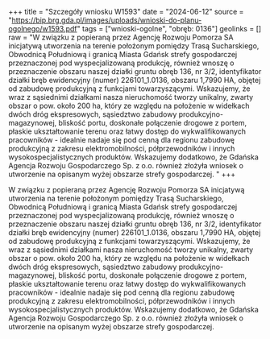 +++
title = "Szczegóły wniosku W1593"
date = "2024-06-12"
source = "https://bip.brg.gda.pl/images/uploads/wnioski-do-planu-ogolnego/w1593.pdf"
tags = ["wnioski-ogolne", "obręb: 0136"]
geolinks = []
raw = "W związku z popieraną przez Agencję Rozwoju Pomorza SA inicjatywą utworzenia na terenie położonym pomiędzy Trasą Sucharskiego, Obwodnicą Południową i granicą Miasta Gdańsk strefy gospodarczej przeznaczonej pod wyspecjalizowaną produkcję, również wnoszę o przeznaczenie obszaru naszej działki gruntu obręb 136, nr 3/2, identyfikator działki bręb ewidencyjny (numer) 226101_1.0136, obszaru 1,7990 HA, objętej od zabudowę produkcyjną z funkcjami towarzyszącymi. Wskazujemy, że wraz z sąsiednimi działkami nasza nieruchomość tworzy unikalny, zwarty obszar o pow. około 200 ha, który ze względu na położenie w widełkach dwóch dróg ekspresowych, sąsiedztwo zabudowy produkcyjno- magazynowej, bliskość portu, doskonałe połączenie drogowe z portem, płaskie ukształtowanie terenu oraz łatwy dostęp do wykwalifikowanych pracowników - idealnie nadaje się pod cenną dla  regionu zabudowę produkcyjną z zakresu elektromobilności, półprzewodników i innych wysokospecjalistycznych produktów. Wskazujemy dodatkowo, że Gdańska Agencja Rozwoju Gospodarczego Sp. z o.o. również złożyła wniosek o utworzenie na opisanym wyżej obszarze strefy gospodarczej. "
+++

W związku z popieraną przez Agencję Rozwoju Pomorza SA inicjatywą utworzenia na terenie
położonym pomiędzy Trasą Sucharskiego, Obwodnicą Południową i granicą Miasta Gdańsk strefy
gospodarczej przeznaczonej pod wyspecjalizowaną produkcję, również wnoszę o przeznaczenie
obszaru naszej działki gruntu obręb 136, nr 3/2, identyfikator działki bręb
ewidencyjny (numer) 226101_1.0136, obszaru 1,7990 HA, objętej od
zabudowę produkcyjną z funkcjami towarzyszącymi. Wskazujemy, że wraz z sąsiednimi działkami
nasza nieruchomość tworzy unikalny, zwarty obszar o pow. około 200 ha, który ze względu na
położenie w widełkach dwóch dróg ekspresowych, sąsiedztwo zabudowy produkcyjno-
magazynowej, bliskość portu, doskonałe połączenie drogowe z portem, płaskie ukształtowanie
terenu oraz łatwy dostęp do wykwalifikowanych pracowników - idealnie nadaje się pod cenną dla 
regionu zabudowę produkcyjną z zakresu elektromobilności, półprzewodników i innych
wysokospecjalistycznych produktów. Wskazujemy dodatkowo, że Gdańska Agencja Rozwoju
Gospodarczego Sp. z o.o. również złożyła wniosek o utworzenie na opisanym wyżej obszarze strefy
gospodarczej.



